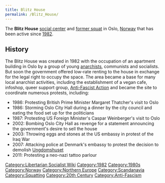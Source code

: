 ```yaml
---
title: Blitz House
permalink: /Blitz_House/
---
```


The **Blitz House** [social center](Social_Center.md "wikilink") and
[former squat](List_of_Squats.md "wikilink") in Oslo,
[Norway](Norway.md "wikilink") that has been active since
[1982](Timeline_of_Libertarian_Socialism_in_Northern_Europe.md "wikilink").

## History

The Blitz House was created in 1982 with the occupation of an apartment
building in Oslo by a group of young [anarchists](Anarchism.md "wikilink"),
communists and socialists. But soon the government offered low-rate
renting to the house in exchange for the legal right to occupy the
space. The area became a base for many local anarchist activities,
including the establishment of a vegan cafe, infoshop, queer support
group, [Anti-Fascist Action](Anti-Fascist_Action_(Norway).md "wikilink")
and became the site to coordinate numerous protests, including:

- 1986: Protesting British Prime Minister Margaret Thatcher's visit to
  Oslo
- 1986: Storming Oslo City Hall during a dinner by the city council and
  eating the food set up for the politicians
- 1987: Protesting US Foreign Minister's Caspar Weinberger's visit to
  Oslo
- 2002: Bombing Oslo City Hall as revenge for a statement announcing the
  government's desire to sell the house
- 2003: Throwing eggs and stones at the US embassy in protest of the
  Iraq War
- 2007: Attacking police at Denmark's embassy to protest the decision to
  demolish [Ungdomshuset](Ungdomshuset.md "wikilink")
- 2011: Protesting a neo-nazi tattoo parlour

[Category:Libertarian Socialist
Wiki](Category:Libertarian_Socialist_Wiki.md "wikilink")
[Category:1982](Category:1982.md "wikilink")
[Category:1980s](Category:1980s.md "wikilink")
[Category:Norway](Category:Norway.md "wikilink") [Category:Northern
Europe](Category:Northern_Europe.md "wikilink")
[Category:Scandanavia](Category:Scandanavia.md "wikilink")
[Category:Squatting](Category:Squatting.md "wikilink") [Category:20th
Century](Category:20th_Century.md "wikilink")
[Category:Anti-Fascism](Category:Anti-Fascism.md "wikilink")